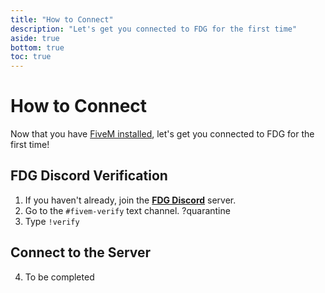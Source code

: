 ```yaml
---
title: "How to Connect"
description: "Let's get you connected to FDG for the first time"
aside: true
bottom: true
toc: true
---
```


# How to Connect

Now that you have [FiveM installed](/getting-started/installation), let's get you connected to FDG for the first time!

## FDG Discord Verification

1. If you haven't already, join the **[FDG Discord](https://discord.com/fatduckgaming)** server.
2. Go to the `#fivem-verify` text channel. ?quarantine
3. Type `!verify`

## Connect to the Server

4. To be completed